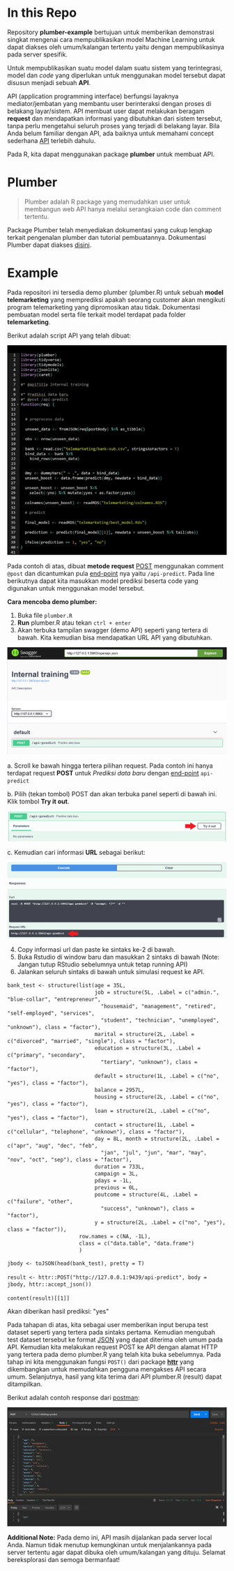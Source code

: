 # In this Repo

Repository **plumber-example** bertujuan untuk memberikan demonstrasi singkat mengenai cara mempublikasikan model Machine Learning untuk dapat diakses oleh umum/kalangan tertentu yaitu dengan mempublikasinya pada server spesifik.

Untuk mempublikasikan suatu model dalam suatu sistem yang terintegrasi, model dan *code* yang diperlukan untuk menggunakan model tersebut dapat disusun menjadi sebuah **API**. 

API (application programming interface) berfungsi layaknya mediator/jembatan yang membantu user berinteraksi dengan proses di belakang layar/sistem. API membuat user dapat melakukan beragam **request** dan mendapatkan informasi yang dibutuhkan dari sistem tersebut, tanpa perlu mengetahui seluruh proses yang terjadi di belakang layar. Bila Anda belum familiar dengan API, ada baiknya untuk memahami concept sederhana [API](https://apimetrics.io/api-knowledge-base/apis-for-dummies/) terlebih dahulu.

Pada R, kita dapat menggunakan package **plumber** untuk membuat API.

# Plumber

> Plumber adalah R package yang memudahkan user untuk membangun web API hanya melalui serangkaian code dan comment tertentu.

Package Plumber telah menyediakan dokumentasi yang cukup lengkap terkait pengenalan plumber dan tutorial pembuatannya. Dokumentasi Plumber dapat diakses [disini](https://www.rplumber.io/articles/introduction.html).

# Example

Pada repositori ini tersedia demo plumber (plumber.R) untuk sebuah **model telemarketing** yang memprediksi apakah seorang customer akan mengikuti program telemarketing yang dipromosikan atau tidak. Dokumentasi pembuatan model serta file terkait model terdapat pada folder **telemarketing**. 

Berikut adalah script API yang telah dibuat:

![](img/plumber.png)

Pada contoh di atas, dibuat **metode request** [POST](https://rapidapi.com/blog/api-glossary/post/) menggunakan comment `@post` dan dicantumkan pula [end-point](https://rapidapi.com/blog/api-glossary/endpoint/) nya yaitu `/api-predict`. Pada line berikutnya dapat kita masukkan model prediksi beserta code yang digunakan untuk menggunakan model tersebut.

**Cara mencoba demo plumber:**

1. Buka file `plumber.R`
2. **Run** plumber.R atau tekan `ctrl + enter`
3. Akan terbuka tampilan swagger (demo API) seperti yang tertera di bawah. Kita kemudian bisa mendapatkan URL API yang dibutuhkan.

![](img/swagger.png)

a. Scroll ke bawah hingga tertera pilihan request. Pada contoh ini hanya terdapat request **POST** untuk *Prediksi data baru* dengan [end-point](https://rapidapi.com/blog/api-glossary/endpoint/) `api-predict`
  
b. Pilih (tekan tombol) POST dan akan terbuka panel seperti di bawah ini. Klik tombol **Try it out**.

![](img/trial1.png)  

c.  Kemudian cari informasi **URL** sebagai berikut:

![](img/trial2.png)

4. Copy informasi url dan paste ke sintaks ke-2 di bawah.
5. Buka Rstudio di window baru dan masukkan 2 sintaks di bawah (Note: Jangan tutup RStudio sebelumnya untuk tetap running API)
6. Jalankan seluruh sintaks di bawah untuk simulasi request ke API.
   
```
bank_test <- structure(list(age = 35L, 
                            job = structure(5L, .Label = c("admin.", "blue-collar", "entrepreneur", 
                              "housemaid", "management", "retired", "self-employed", "services", 
                              "student", "technician", "unemployed", "unknown"), class = "factor"), 
                            marital = structure(2L, .Label = c("divorced", "married", "single"), class = "factor"), 
                            education = structure(3L, .Label = c("primary", "secondary", 
                              "tertiary", "unknown"), class = "factor"),
                            default = structure(1L, .Label = c("no", "yes"), class = "factor"), 
                            balance = 2957L, 
                            housing = structure(2L, .Label = c("no", "yes"), class = "factor"), 
                            loan = structure(2L, .Label = c("no", "yes"), class = "factor"), 
                            contact = structure(1L, .Label = c("cellular", "telephone", "unknown"), class = "factor"), 
                            day = 8L, month = structure(2L, .Label = c("apr", "aug", "dec", "feb", 
                              "jan", "jul", "jun", "mar", "may", "nov", "oct", "sep"), class = "factor"), 
                            duration = 733L, 
                            campaign = 3L, 
                            pdays = -1L, 
                            previous = 0L, 
                            poutcome = structure(4L, .Label = c("failure", "other", 
                              "success", "unknown"), class = "factor"), 
                            y = structure(2L, .Label = c("no", "yes"), class = "factor")), 
                       row.names = c(NA, -1L), 
                       class = c("data.table", "data.frame")
                       )
```

```
jbody <- toJSON(head(bank_test), pretty = T)

result <- httr::POST("http://127.0.0.1:9439/api-predict", body = jbody, httr::accept_json())

content(result)[[1]]
```

Akan diberikan hasil prediksi: "yes"

Pada tahapan di atas, kita sebagai user memberikan input berupa test dataset seperti yang tertera pada sintaks pertama. Kemudian mengubah test dataset tersebut ke format [JSON](https://www.w3schools.com/whatis/whatis_json.asp) yang dapat diterima oleh umum pada API. Kemudian kita melakukan request POST ke API dengan alamat HTTP yang tertera pada demo plumber.R yang telah kita buka sebelumnya. Pada tahap ini kita menggunakan fungsi `POST()` dari package [**httr**](https://httr.r-lib.org/) yang dikembangkan untuk memudahkan pengguna mengakses API secara umum. Selanjutnya, hasil yang kita terima dari API plumber.R (result) dapat ditampilkan.

Berikut adalah contoh response dari [postman](https://www.postman.com/):

![](img/postman-request.png)

**Additional Note:** Pada demo ini, API masih dijalankan pada server local Anda. Namun tidak menutup kemungkinan untuk menjalankannya pada server tertentu agar dapat dibuka oleh umum/kalangan yang dituju. Selamat bereksplorasi dan semoga bermanfaat!